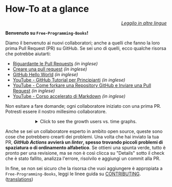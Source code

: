 # How-To at a glance

<div align="right" markdown="1">

*[Leggilo in altre lingue](../README.md#translations)*

</div>

**Benvenuto su `Free-Programming-Books`!**

Diamo il benvenuto ai nuovi collaboratori; anche a quelli che fanno la loro prima Pull Request (PR) su GitHub. Se sei uno di quelli, ecco qualche risorsa che potrebbe aiutarti:

* [Riguardante le Pull Requests](https://docs.github.com/en/pull-requests/collaborating-with-pull-requests/proposing-changes-to-your-work-with-pull-requests/about-pull-requests) *(in inglese)*
* [Creare una pull request](https://docs.github.com/en/pull-requests/collaborating-with-pull-requests/proposing-changes-to-your-work-with-pull-requests/creating-a-pull-request) *(in inglese)*
* [GitHub Hello World](https://docs.github.com/en/get-started/quickstart/hello-world) *(in inglese)*
* [YouTube - GitHub Tutorial per Principianti](https://www.youtube.com/watch?v=0fKg7e37bQE) *(in inglese)*
* [YouTube - Come forkare una Repository GitHub e Inviare una Pull Request](https://www.youtube.com/watch?v=G1I3HF4YWEw) *(in inglese)*
* [YouTube - Corso accelerato di Markdown](https://www.youtube.com/watch?v=HUBNt18RFbo) *(in inglese)*


Non esitare a fare domande; ogni collaboratore iniziato con una prima PR. Potresti essere il nostro millesimo collaboratore.

<details align="center" markdown="1">
<summary>Click to see the growth users vs. time graphs.</summary>

[![EbookFoundation/free-programming-books's Contributor over time Graph](https://contributor-overtime-api.apiseven.com/contributors-svg?chart=contributorOverTime&repo=ebookfoundation/free-programming-books)](https://www.apiseven.com/en/contributor-graph?chart=contributorOverTime&repo=ebookfoundation/free-programming-books)

[![EbookFoundation/free-programming-books's Monthly Active Contributors graph](https://contributor-overtime-api.apiseven.com/contributors-svg?chart=contributorMonthlyActivity&repo=ebookfoundation/free-programming-books)](https://www.apiseven.com/en/contributor-graph?chart=contributorMonthlyActivity&repo=ebookfoundation/free-programming-books)

NOTE: Contribution spikes use to match with the [Hacktoberfest event](https://hacktoberfest.digitalocean.com) dates.

</details>

Anche se sei un collaboratore esperto in ambito open source, queste sono cose che potrebbero crearti dei problemi. Una volta che hai inviato la tua PR, ***GitHub Actions* avvierà un *linter*, spesso trovando piccoli problemi di spaziatura o di ordinamento alfabetico**. Se ottieni una spunta verde, tutto è pronto per una revisione, ma se non è così clicca su "Details" sotto il check che è stato fallito, analizza l'errore, risolvilo e aggiungi un commit alla PR.

In fine, se non sei sicuro che la risorsa che vuoi aggiungere è appropiata a `Free-Programming-Books`, leggi le linee guida su [CONTRIBUTING](CONTRIBUTING-it.md). ([translations](../README.md#translations))
